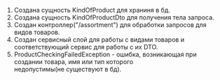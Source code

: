 1. Создана сущность KindOfProduct для храниня в бд.  
2. Создана сущность KindOfProductDto для получения тела запроса.  
3. Создан контроллер("/assortment") для обработки запросов для видов товаров.
4. Создан сервисный слой для работы с видами товаров и соответствующий сервис для работы с их DTO.
5. ProductCheckingFailedException - ошибка, возникающая при создании товара, имя или тип которого  
    недопустимы(не существуют в бд).  